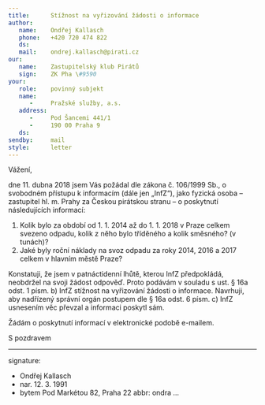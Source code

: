 ```yaml
---
title:      Stížnost na vyřizování žádosti o informace
author:
   name:    Ondřej Kallasch
   phone:   +420 720 474 822
   ds:      
   mail:    ondrej.kallasch@pirati.cz
our:
   name:    Zastupitelský klub Pirátů
   sign:    ZK Pha \#9590
your:
   role:    povinný subjekt
   name:    
      -     Pražské služby, a.s.
   address:
      -     Pod Šancemi 441/1
      -     190 00 Praha 9
   ds:      
sendby:     mail
style:      letter
---
```


Vážení,

dne 11. dubna 2018 jsem Vás požádal dle zákona č. 106/1999 Sb., o svobodném přístupu k informacím (dále jen „InfZ“), jako fyzická osoba – zastupitel hl. m. Prahy za Českou pirátskou stranu – o poskytnutí následujících informací:

1. Kolik bylo za období od 1. 1. 2014 až do 1. 1. 2018 v Praze celkem svezeno odpadu, kolik z něho bylo tříděného a kolik směsného? (v tunách)?
2. Jaké byly roční náklady na svoz odpadu za roky 2014, 2016 a 2017 celkem v hlavním městě Praze? 

Konstatuji, že jsem v patnáctidenní lhůtě, kterou InfZ předpokládá, neobdržel na svoji žádost odpověď. Proto podávám v souladu s ust. § 16a odst. 1 písm. b) InfZ stížnost na vyřizování žádosti o informace. Navrhuji, aby nadřízený správní orgán postupem dle § 16a odst. 6 písm. c) InfZ usnesením věc převzal a informaci poskytl sám.

Žádám o poskytnutí informací v elektronické podobě e-mailem.

S pozdravem

---
signature:
  - Ondřej Kallasch
  - nar. 12. 3. 1991
  - bytem Pod Markétou 82, Praha 22
abbr:       ondra
...
